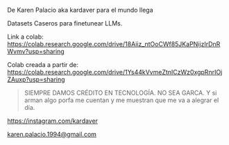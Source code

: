 De Karen Palacio aka kardaver para el mundo
llega

Datasets Caseros para finetunear LLMs.

Link a colab: https://colab.research.google.com/drive/18Aiiz_ntOoCWf85JKaPNijzIrDnRWvmv?usp=sharing

Colab creada a partir de:
https://colab.research.google.com/drive/1Ys44kVvmeZtnICzWz0xgpRnrIOjZAuxp?usp=sharing

> SIEMPRE DAMOS CRÉDITO EN TECNOLOGÍA. NO SEA GARCA.
Y si arman algo porfa me cuentan y me muestran que me va a alegrar el día.

https://instagram.com/kardaver

karen.palacio.1994@gmail.com

